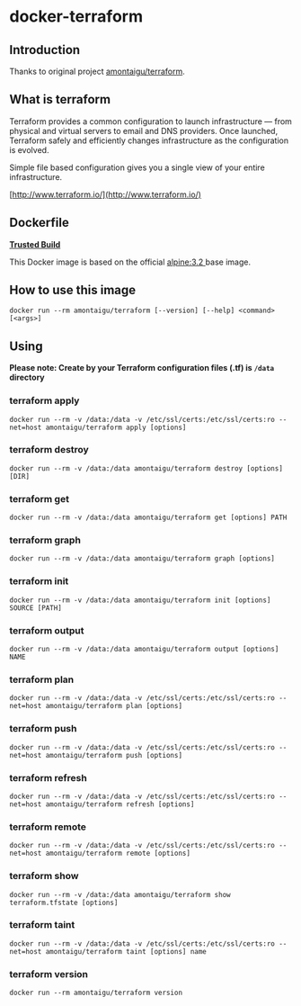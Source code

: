 # docker-terraform

## Introduction

Thanks to original project [amontaigu/terraform](https://github.com/amontaigu/dockerfile-terraform).

## What is terraform

Terraform provides a common configuration to launch infrastructure — from physical and virtual servers to email and DNS providers. Once launched, Terraform safely and efficiently changes infrastructure as the configuration is evolved.

Simple file based configuration gives you a single view of your entire infrastructure.

[http://www.terraform.io/](http://www.terraform.io/)

## Dockerfile

[**Trusted Build**](https://registry.hub.docker.com/u/amontaigu/terraform/)

This Docker image is based on the official [alpine:3.2
](https://registry.hub.docker.com/_/alpine/) base image.

## How to use this image

```
docker run --rm amontaigu/terraform [--version] [--help] <command> [<args>]

```

## Using

**Please note: Create by your Terraform configuration files (.tf) is `/data` directory**

### terraform apply

```
docker run --rm -v /data:/data -v /etc/ssl/certs:/etc/ssl/certs:ro --net=host amontaigu/terraform apply [options]
```

### terraform destroy

```
docker run --rm -v /data:/data amontaigu/terraform destroy [options] [DIR]
```

### terraform get

```
docker run --rm -v /data:/data amontaigu/terraform get [options] PATH
```

### terraform graph

```
docker run --rm -v /data:/data amontaigu/terraform graph [options]
```

### terraform init

```
docker run --rm -v /data:/data amontaigu/terraform init [options] SOURCE [PATH]
```

### terraform output

```
docker run --rm -v /data:/data amontaigu/terraform output [options] NAME
```

### terraform plan

```
docker run --rm -v /data:/data -v /etc/ssl/certs:/etc/ssl/certs:ro --net=host amontaigu/terraform plan [options]
```

### terraform push

```
docker run --rm -v /data:/data -v /etc/ssl/certs:/etc/ssl/certs:ro --net=host amontaigu/terraform push [options]
```

### terraform refresh

```
docker run --rm -v /data:/data -v /etc/ssl/certs:/etc/ssl/certs:ro --net=host amontaigu/terraform refresh [options]
```

### terraform remote

```
docker run --rm -v /data:/data -v /etc/ssl/certs:/etc/ssl/certs:ro --net=host amontaigu/terraform remote [options]
```

### terraform show

```
docker run --rm -v /data:/data amontaigu/terraform show terraform.tfstate [options]
```

### terraform taint

```
docker run --rm -v /data:/data -v /etc/ssl/certs:/etc/ssl/certs:ro --net=host amontaigu/terraform taint [options] name
```

### terraform version

```
docker run --rm amontaigu/terraform version
```
